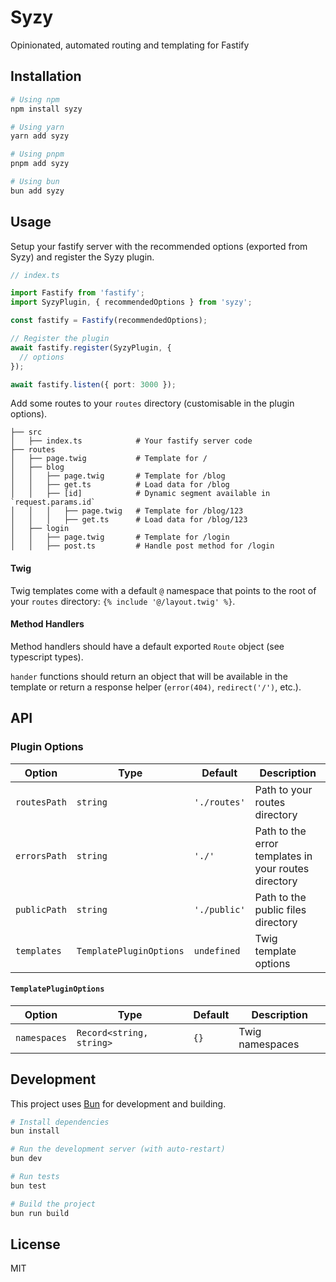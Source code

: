 # Syzy

Opinionated, automated routing and templating for Fastify

## Installation

```bash
# Using npm
npm install syzy

# Using yarn
yarn add syzy

# Using pnpm
pnpm add syzy

# Using bun
bun add syzy
```

## Usage

Setup your fastify server with the recommended options (exported from Syzy) and 
register the Syzy plugin.

```typescript
// index.ts

import Fastify from 'fastify';
import SyzyPlugin, { recommendedOptions } from 'syzy';

const fastify = Fastify(recommendedOptions);

// Register the plugin
await fastify.register(SyzyPlugin, {
  // options
});

await fastify.listen({ port: 3000 });
```

Add some routes to your `routes` directory (customisable in the plugin options).

```
├── src
│   ├── index.ts            # Your fastify server code
├── routes
│   ├── page.twig           # Template for /
│   ├── blog
│   │   ├── page.twig       # Template for /blog
│   │   ├── get.ts          # Load data for /blog
│   │   ├── [id]            # Dynamic segment available in `request.params.id`
│   │   │   ├── page.twig   # Template for /blog/123
│   │   │   ├── get.ts      # Load data for /blog/123
│   ├── login
│   │   ├── page.twig       # Template for /login
│   │   ├── post.ts         # Handle post method for /login
```

#### Twig

Twig templates come with a default `@` namespace that points to the root of your 
`routes` directory: `{% include '@/layout.twig' %}`.

#### Method Handlers

Method handlers should have a default exported `Route` object (see typescript 
types).

`hander` functions should return an object that will be available in the 
template or return a response helper (`error(404)`, `redirect('/')`, etc.).

## API

### Plugin Options

| Option       | Type                    | Default      | Description                                          |
|--------------|-------------------------|--------------|------------------------------------------------------|
| `routesPath` | `string`                | `'./routes'` | Path to your routes directory                        |
| `errorsPath` | `string`                | `'./'`       | Path to the error templates in your routes directory |
| `publicPath` | `string`                | `'./public'` | Path to the public files directory                   |
| `templates`  | `TemplatePluginOptions` | `undefined`  | Twig template options                                |

#### `TemplatePluginOptions`

| Option       | Type                     | Default | Description     |
|--------------|--------------------------|---------|-----------------|
| `namespaces` | `Record<string, string>` | `{}`    | Twig namespaces |

## Development

This project uses [Bun](https://bun.sh) for development and building.

```bash
# Install dependencies
bun install

# Run the development server (with auto-restart)
bun dev

# Run tests
bun test

# Build the project
bun run build
```

## License

MIT
